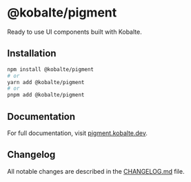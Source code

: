 # @kobalte/pigment

Ready to use UI components built with Kobalte.

## Installation

```bash
npm install @kobalte/pigment
# or
yarn add @kobalte/pigment
# or
pnpm add @kobalte/pigment
```

## Documentation

For full documentation, visit [pigment.kobalte.dev](https://pigment.kobalte.dev/).

## Changelog

All notable changes are described in the [CHANGELOG.md](./CHANGELOG.md) file.
